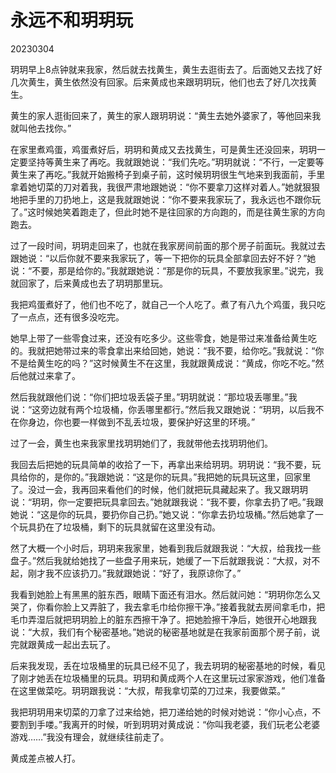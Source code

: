 
# 永远不和玥玥玩

20230304

玥玥早上8点钟就来我家，然后就去找黄生，黄生去逛街去了。后面她又去找了好几次黄生，黄生依然没有回家。后来黄成也来跟玥玥玩，他们也去了好几次找黄生。

黄生的家人逛街回来了，黄生的家人跟玥玥说：“黄生去她外婆家了，等他回来我就叫他去找你。”

在家里煮鸡蛋，鸡蛋煮好后，玥玥和黄成又去找黄生，可是黄生还没回来，玥玥一定要坚持等黄生来了再吃。我就跟她说：“我们先吃。”玥玥就说：“不行，一定要等黄生来了再吃。”我就开始搬椅子到桌子前，这时候玥玥很生气地来到我面前，手里拿着她切菜的刀对着我，我很严肃地跟她说：“你不要拿刀这样对着人。”她就狠狠地把手里的刀扔地上，这是我就跟她说：“你不要来我家玩了，我永远也不跟你玩了。”这时候她笑着跑走了，但此时她不是往回家的方向跑的，而是往黄生家的方向跑去。

过了一段时间，玥玥走回来了，也就在我家房间前面的那个房子前面玩。我就过去跟她说：“以后你就不要来我家玩了，等一下把你的玩具全部拿回去好不好？”她说：“不要，那是给你的。”我就跟她说：“那是你的玩具，不要放我家里。”说完，我就回家了，后来黄成也去了玥玥那里玩。

我把鸡蛋煮好了，他们也不吃了，就自己一个人吃了。煮了有八九个鸡蛋，我只吃了一点点，还有很多没吃完。

她早上带了一些零食过来，还没有吃多少。这些零食，她是带过来准备给黄生吃的。我就把她带过来的零食拿出来给回她，她说：“我不要，给你吃。”我就说：“你不是给黄生吃的吗？”这时候黄生不在这里，我就跟黄成说：“黄成，你吃不吃。”然后他就过来拿了。

然后我就跟他们说：“你们把垃圾丢袋子里。”玥玥就说：“那垃圾丢哪里。”我说：“这旁边就有两个垃圾桶，你丢哪里都行。”然后我又跟她说：“玥玥，以后我不在你身边，你也要一样做到不乱丢垃圾，要保护好这里的环境。”

过了一会，黄生也来我家里找玥玥她们了，我就带他去找玥玥他们。

我回去后把她的玩具简单的收拾了一下，再拿出来给玥玥。玥玥说：“我不要，玩具给你的，是你的。”我跟她说：“这是你的玩具。”我把她的玩具玩这里，回家里了。没过一会，我再回来看他们的时候，他们就把玩具藏起来了。我又跟玥玥说：“玥玥，你一定要把玩具拿回去。”她就跟我说：“我不要，你拿去扔了吧。”我跟她说：“这是你的玩具，要扔你自己扔。”她又说：“你拿去扔垃圾桶。”然后她拿了一个玩具扔在了垃圾桶，剩下的玩具就留在这里没有动。

然了大概一个小时后，玥玥来我家里，她看到我后就跟我说：“大叔，给我找一些盘子。”然后我就给她找了一些盘子用来玩，她缓了一下后就跟我说：“大叔，对不起，刚才我不应该扔刀。”我就跟她说：“好了，我原谅你了。”

我看到她脸上有黑黑的脏东西，眼睛下面还有泪水。然后就问她：“玥玥你怎么又哭了，你看你脸上又弄脏了，我去拿毛巾给你擦干净。”接着我就去房间拿毛巾，把毛巾弄湿后就把玥玥脸上的脏东西擦干净了。把她脸擦干净后，她很开心地跟我说：“大叔，我们有个秘密基地。”她说的秘密基地就是在我家前面那个房子前，说完就跟黄成一起出去玩了。

后来我发现，丢在垃圾桶里的玩具已经不见了，我去玥玥的秘密基地的时候，看见了刚才她丢在垃圾桶里的玩具。玥玥和黄成两个人在这里玩过家家游戏，他们准备在这里做菜吃。玥玥跟我说：“大叔，帮我拿切菜的刀过来，我要做菜。”

我把玥玥用来切菜的刀拿了过来给她，把刀递给她的时候对她说：“你小心点，不要割到手喽。”我离开的时候，听到玥玥对黄成说：“你叫我老婆，我们玩老公老婆游戏……”我没有理会，就继续往前走了。

黄成差点被人打。